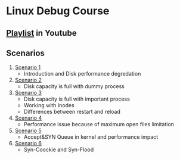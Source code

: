 # Linux Debug Course 

## [Playlist](https://www.youtube.com/playlist?list=PLRMCwJJwWR1DiUU4AQv5XzYrXUHLpiTI_) in Youtube 

## Scenarios 

1. [Scenario 1](https://youtu.be/WUPz1lO9qCI)
   - Introduction and Disk performance degredation
2. [Scenario 2](https://youtu.be/_MbsGaTxx_s)
   - Disk capacity is full with dummy process
3. [Scenario 3](https://youtu.be/FA8ov9aMoJ0)
   - Disk capacity is full with important process
   - Working with Inodes
   - Differences between restart and reload
4. [Scenario 4](https://youtu.be/FmfadhnWyiY)
   - Performance issue because of maximum open files limitation
5. [Scenario 5](https://youtu.be/CxbXnwnUNqQ)
   - Accept&SYN Queue in kernel and performance impact
6. [Scenario 6](https://youtu.be/XEMqlBTf2_4)
   - Syn-Coockie and Syn-Flood
